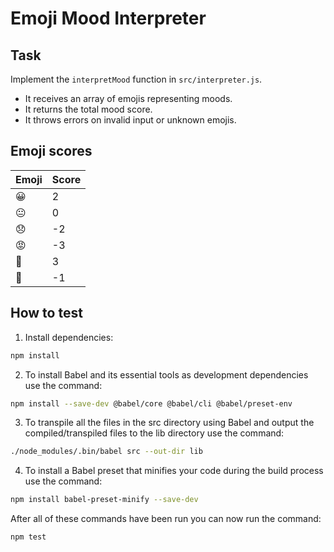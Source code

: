 # Emoji Mood Interpreter

## Task

Implement the `interpretMood` function in `src/interpreter.js`.

- It receives an array of emojis representing moods.
- It returns the total mood score.
- It throws errors on invalid input or unknown emojis.

## Emoji scores

| Emoji | Score |
|-------|-------|
| 😀    | 2     |
| 😐    | 0     |
| 😞    | -2    |
| 😡    | -3    |
| 🤩    | 3     |
| 🫤    | -1    |

## How to test

1. Install dependencies:

```bash
npm install

```

2. To install Babel and its essential tools as development dependencies use the command:

```bash
npm install --save-dev @babel/core @babel/cli @babel/preset-env

```

3. To transpile all the files in the src directory using Babel and output the compiled/transpiled files to the lib directory use the command:

```bash
./node_modules/.bin/babel src --out-dir lib

```

4. To install a Babel preset that minifies your code during the build process use the command:

```bash
npm install babel-preset-minify --save-dev

```

After all of these commands have been run you can now run the command:

```bash
npm test

```



